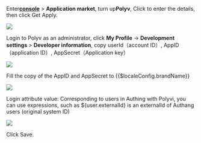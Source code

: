 <IntegrationDetailCard :title="`Create an app in ${$localeConfig.brandName}`">

Enter[**console**](https://console.authing.cn) > **Application market**, turn up**Polyv**, Click to enter the details, then click Get Apply.

![](~@imagesZhCn/integration/polyv/1-1.png)

Login to Polyv as an administrator, click **My Profile** -> **Development settings** > **Developer information**, copy userId（account ID）, AppID（application ID）, AppSecret（Application key）

<img src="~@imagesZhCn/integration/polyv/1-2.png"/>

Fill the copy of the AppID and AppSecret to {{$localeConfig.brandName}}

<img src="~@imagesZhCn/integration/polyv/1-3.png" class="md-img-padding" />

Login attribute value: Corresponding to users in Authing with Polyvi, you can use expressions, such as \${user.externalId} is an externalId of Authang users (original system ID)

<img src="~@imagesZhCn/integration/polyv/1-4.png" class="md-img-padding" />

Click Save.

</IntegrationDetailCard>

